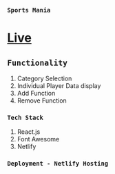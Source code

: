 ### `Sports Mania`

# [Live](https://sports-mania-web.netlify.app/)

## `Functionality`
1. Category Selection
2. Individual Player Data display
3. Add Function
4. Remove Function

### `Tech Stack`
1. React.js
2. Font Awesome
3. Netlify

### `Deployment - Netlify Hosting`